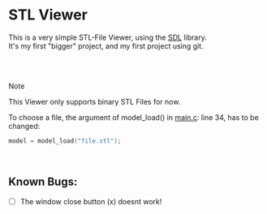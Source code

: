 # STL Viewer
This is a very simple STL-File Viewer, using the [SDL](https://github.com/libsdl-org/SDL) library. <br />
It's my first "bigger" project, and my first project using git.

<br /><br />
> [!NOTE]
> This Viewer only supports binary STL Files for now.

To choose a file, the argument of model_load() in [main.c](https://github.com/josin-1/STL-Viewer/blob/master/STL%20Viewer/main.c): line 34, has to be changed:
``` C
model = model_load("file.stl");
```

<br />

## Known Bugs:
- [ ] The window close button (x) doesnt work!
